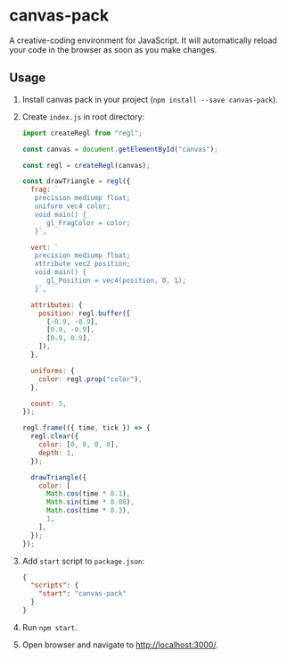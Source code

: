 # canvas-pack

A creative-coding environment for JavaScript. It will automatically reload your code in the browser as soon as you make changes.

## Usage

1. Install canvas pack in your project (`npm install --save canvas-pack`).
2. Create `index.js` in root directory:

   ```javascript
   import createRegl from "regl";

   const canvas = document.getElementById("canvas");

   const regl = createRegl(canvas);

   const drawTriangle = regl({
     frag: `
      precision mediump float;
      uniform vec4 color;
      void main() {
         gl_FragColor = color;
      }`,

     vert: `
      precision mediump float;
      attribute vec2 position;
      void main() {
         gl_Position = vec4(position, 0, 1);
      }`,

     attributes: {
       position: regl.buffer([
         [-0.9, -0.9],
         [0.9, -0.9],
         [0.9, 0.9],
       ]),
     },

     uniforms: {
       color: regl.prop("color"),
     },

     count: 3,
   });

   regl.frame(({ time, tick }) => {
     regl.clear({
       color: [0, 0, 0, 0],
       depth: 1,
     });

     drawTriangle({
       color: [
         Math.cos(time * 0.1),
         Math.sin(time * 0.08),
         Math.cos(time * 0.3),
         1,
       ],
     });
   });
   ```

3. Add `start` script to `package.json`:

   ```json
   {
     "scripts": {
       "start": "canvas-pack"
     }
   }
   ```

4. Run `npm start`.
5. Open browser and navigate to [http://localhost:3000/](http://localhost:3000/).
